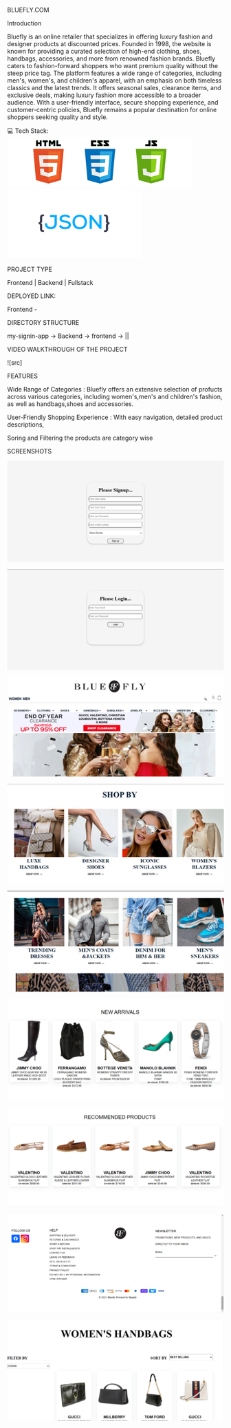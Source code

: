 BLUEFLY.COM

Introduction

Bluefly is an online retailer that specializes in offering luxury fashion and designer 
products at discounted prices. Founded in 1998, the website is known for providing a 
curated selection of high-end clothing, shoes, handbags, accessories, and more from 
renowned fashion brands. Bluefly caters to fashion-forward shoppers who want premium 
quality without the steep price tag. The platform features a wide range of categories, 
including men's, women's, and children's apparel, with an emphasis on both timeless 
classics and the latest trends. It offers seasonal sales, clearance items, and exclusive 
deals, making luxury fashion more accessible to a broader audience. With a user-friendly 
interface, secure shopping experience, and customer-centric policies, 
Bluefly remains a popular destination for online shoppers seeking quality and style.

💻 Tech Stack:
![src](./assets/html,css,js%20img.png)
![src](./assets/json%20server.png)

PROJECT TYPE

Frontend | Backend | Fullstack

DEPLOYED LINK:

Frontend -


DIRECTORY STRUCTURE

my-signin-app -> Backend -> frontend -> ||

VIDEO WALKTHROUGH OF THE PROJECT 

![src]

FEATURES 

Wide Range of Categories : Bluefly offers an extensive selection of profucts across various categories, including women's,men's and children's fashion, as well as handbags,shoes and accessories.

User-Friendly Shopping Experience : With easy navigation, detailed product descriptions, 

Soring and Filtering the products are category wise

SCREENSHOTS 

![signin](./assets/signup.png)

![login](./assets/login.png)

![frontpage](./assets/frontend%20page.png)

![shopby](./assets/shop%20by1.png)

![shopby](./assets/shop%20bt%202.png)

![newarrivals](./assets/new%20arrivial.png)

![recommend](./assets/reccom%202.png)

![footer](./assets/Screenshot%20(354).png)

![productsonlyone](./assets/handbag%20product1.png)

